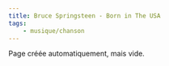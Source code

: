 ```yaml
---
title: Bruce Springsteen - Born in The USA
tags:
    - musique/chanson
---
```


Page créée automatiquement, mais vide.
